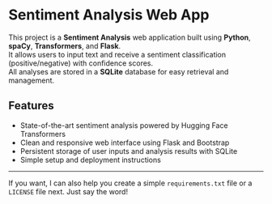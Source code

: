 # Sentiment Analysis Web App

This project is a **Sentiment Analysis** web application built using **Python**, **spaCy**, **Transformers**, and **Flask**.  
It allows users to input text and receive a sentiment classification (positive/negative) with confidence scores.  
All analyses are stored in a **SQLite** database for easy retrieval and management.

## Features

- State-of-the-art sentiment analysis powered by Hugging Face Transformers  
- Clean and responsive web interface using Flask and Bootstrap  
- Persistent storage of user inputs and analysis results with SQLite  
- Simple setup and deployment instructions  


---

If you want, I can also help you create a simple `requirements.txt` file or a `LICENSE` file next. Just say the word!

